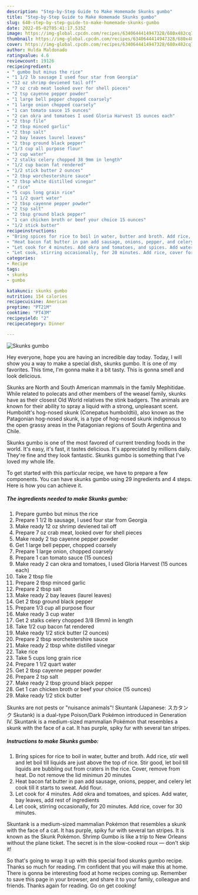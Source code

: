 ```yaml
---
description: "Step-by-Step Guide to Make Homemade Skunks gumbo"
title: "Step-by-Step Guide to Make Homemade Skunks gumbo"
slug: 640-step-by-step-guide-to-make-homemade-skunks-gumbo
date: 2022-05-02T05:41:17.535Z
image: https://img-global.cpcdn.com/recipes/6340644414947328/680x482cq70/skunks-gumbo-recipe-main-photo.jpg
thumbnail: https://img-global.cpcdn.com/recipes/6340644414947328/680x482cq70/skunks-gumbo-recipe-main-photo.jpg
cover: https://img-global.cpcdn.com/recipes/6340644414947328/680x482cq70/skunks-gumbo-recipe-main-photo.jpg
author: Hulda Maldonado
ratingvalue: 4.6
reviewcount: 19126
recipeingredient:
- " gumbo but minus the rice"
- "1 1/2 lb sausage I used four star from Georgia"
- "12 oz shrimp deviened tail off"
- "7 oz crab meat looked over for shell pieces"
- "2 tsp cayenne pepper powder"
- "1 large bell pepper chopped coarsely"
- "1 large onion chopped coarsely"
- "1 can tomato sauce 15 ounces"
- "2 can okra and tomatoes I used Gloria Harvest 15 ounces each"
- "2 tbsp file"
- "2 tbsp minced garlic"
- "2 tbsp salt"
- "2 bay leaves laurel leaves"
- "2 tbsp ground black pepper"
- "1/3 cup all purpose flour"
- "3 cup water"
- "2 stalks celery chopped 38 9mm in length"
- "1/2 cup bacon fat rendered"
- "1/2 stick butter 2 ounces"
- "2 tbsp worchestershire sauce"
- "2 tbsp white distilled vinegar"
- " rice"
- "5 cups long grain rice"
- "1 1/2 quart water"
- "2 tbsp cayenne pepper powder"
- "2 tsp salt"
- "2 tbsp ground black pepper"
- "1 can chicken broth or beef your choice 15 ounces"
- "1/2 stick butter"
recipeinstructions:
- "Bring spices for rice to boil in water, butter and broth. Add rice, stir well and let boil till liquids are just above the top of rice. Stir good, let boil till liquids are bubbling out from craters in the rice. Cover, remove from heat. Do not remove the lid minimun 20 minutes"
- "Heat bacon fat butter in pan add sausage, onions, pepper, and celery let cook till it starts to sweat. Add flour."
- "Let cook for 4 minutes. Add okra and tomatoes, and spices. Add water, bay leaves, add rest of ingredients"
- "Let cook, stirring occasionally, for 20 minutes. Add rice, cover for 30 minutes."
categories:
- Recipe
tags:
- skunks
- gumbo

katakunci: skunks gumbo 
nutrition: 154 calories
recipecuisine: American
preptime: "PT21M"
cooktime: "PT43M"
recipeyield: "2"
recipecategory: Dinner

---
```



![Skunks gumbo](https://img-global.cpcdn.com/recipes/6340644414947328/680x482cq70/skunks-gumbo-recipe-main-photo.jpg)

Hey everyone, hope you are having an incredible day today. Today, I will show you a way to make a special dish, skunks gumbo. It is one of my favorites. This time, I'm gonna make it a bit tasty. This is gonna smell and look delicious.

Skunks are North and South American mammals in the family Mephitidae. While related to polecats and other members of the weasel family, skunks have as their closest Old World relatives the stink badgers. The animals are known for their ability to spray a liquid with a strong, unpleasant scent. Humboldt&#39;s hog-nosed skunk (Conepatus humboldtii), also known as the Patagonian hog-nosed skunk, is a type of hog-nosed skunk indigenous to the open grassy areas in the Patagonian regions of South Argentina and Chile.

Skunks gumbo is one of the most favored of current trending foods in the world. It's easy, it's fast, it tastes delicious. It's appreciated by millions daily. They're fine and they look fantastic. Skunks gumbo is something that I've loved my whole life.


To get started with this particular recipe, we have to prepare a few components. You can have skunks gumbo using 29 ingredients and 4 steps. Here is how you can achieve it.

<!--inarticleads1-->

##### The ingredients needed to make Skunks gumbo:

1. Prepare  gumbo but minus the rice
1. Prepare 1 1/2 lb sausage, I used four star from Georgia
1. Make ready 12 oz shrimp deviened tail off
1. Prepare 7 oz crab meat, looked over for shell pieces
1. Make ready 2 tsp cayenne pepper powder
1. Get 1 large bell pepper, chopped coarsely
1. Prepare 1 large onion, chopped coarsely
1. Prepare 1 can tomato sauce (15 ounces)
1. Make ready 2 can okra and tomatoes, I used Gloria Harvest (15 ounces each)
1. Take 2 tbsp file
1. Prepare 2 tbsp minced garlic
1. Prepare 2 tbsp salt
1. Make ready 2 bay leaves (laurel leaves)
1. Get 2 tbsp ground black pepper
1. Prepare 1/3 cup all purpose flour
1. Make ready 3 cup water
1. Get 2 stalks celery chopped 3/8 (9mm) in length
1. Take 1/2 cup bacon fat rendered
1. Make ready 1/2 stick butter (2 ounces)
1. Prepare 2 tbsp worchestershire sauce
1. Make ready 2 tbsp white distilled vinegar
1. Take  rice
1. Take 5 cups long grain rice
1. Prepare 1 1/2 quart water
1. Get 2 tbsp cayenne pepper powder
1. Prepare 2 tsp salt
1. Make ready 2 tbsp ground black pepper
1. Get 1 can chicken broth or beef your choice (15 ounces)
1. Make ready 1/2 stick butter


Skunks are not pests or &#34;nuisance animals&#34;! Skuntank (Japanese: スカタンク Skutank) is a dual-type Poison/Dark Pokémon introduced in Generation IV. Skuntank is a medium-sized mammalian Pokémon that resembles a skunk with the face of a cat. It has purple, spiky fur with several tan stripes. 

<!--inarticleads2-->

##### Instructions to make Skunks gumbo:

1. Bring spices for rice to boil in water, butter and broth. Add rice, stir well and let boil till liquids are just above the top of rice. Stir good, let boil till liquids are bubbling out from craters in the rice. Cover, remove from heat. Do not remove the lid minimun 20 minutes
1. Heat bacon fat butter in pan add sausage, onions, pepper, and celery let cook till it starts to sweat. Add flour.
1. Let cook for 4 minutes. Add okra and tomatoes, and spices. Add water, bay leaves, add rest of ingredients
1. Let cook, stirring occasionally, for 20 minutes. Add rice, cover for 30 minutes.


Skuntank is a medium-sized mammalian Pokémon that resembles a skunk with the face of a cat. It has purple, spiky fur with several tan stripes. It is known as the Skunk Pokémon. Shrimp Gumbo is like a trip to New Orleans without the plane ticket. The secret is in the slow-cooked roux — don&#39;t skip it! 

So that's going to wrap it up with this special food skunks gumbo recipe. Thanks so much for reading. I'm confident that you will make this at home. There is gonna be interesting food at home recipes coming up. Remember to save this page in your browser, and share it to your family, colleague and friends. Thanks again for reading. Go on get cooking!

